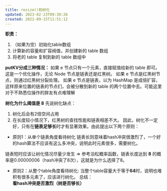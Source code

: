 ```yaml
---
title: resize()和树化
updated: 2023-02-23T09:39:26
created: 2022-09-15T11:51:12
---
```


**职责：**
1.  （如果为空）初始化table数组
2.  计算新的容量和扩容阀值，并创建新的 table 数组
3.  将老的 table 复制到新的 table 数组中

**putKV分成三种情况：**
如果 e 节点只有一个元素，直接赋值给新的 table 即可。这是一个优化操作，无论 Node 节点是链表还是红黑树。
如果 e 节点是红黑树节点，则通过红黑树分裂处理。
如果 e 节点是链表，以为 HashMap 是成倍扩容，这样原来位置的链表的节点们，会被分散到新的 table 的两个位置中去。可能这里对于不熟悉位操作的胖友有点难理解

**树化为什么阈值是 8**
先说树化缺点：
1.  树化后会有2倍空间占用
2.  在长度较小情况下，红黑树的查找性能和链表相差不大。
因此，树化不一定好，只有在**链表足够长**时才有显著效果。由此提出以下两个原则：
- 原则1：从单个链表角度看待树化
链表长则意味着hash冲突很激烈了，一个好的hash算法不应该有这么多冲突，说明此时元素很多，需要树化。

链表短时应该让树化情况尽量少发生 =\> 参考泊松概率函数，链表长度达到 **8** 的概率是0.00000006（hash冲突了8次），这就是为什么选择了8。
- 原则2：从整个table角度看待树化:
当整个table容量大于等于**64**时，说明也堆积有很多元素了，应该进行树化。
总结：**看hash冲突是否激烈（树是否够长）**

